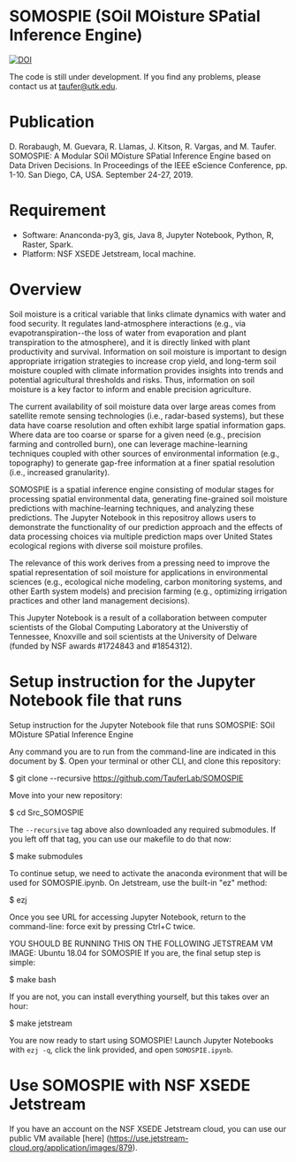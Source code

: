 # SOMOSPIE (SOil MOisture SPatial Inference Engine)
[![DOI](https://zenodo.org/badge/228438205.svg)](https://zenodo.org/badge/latestdoi/228438205)

The code is still under development. If you find any problems, please contact us at taufer@utk.edu.

# Publication 
D. Rorabaugh, M. Guevara, R. Llamas, J. Kitson, R. Vargas, and M. Taufer. SOMOSPIE: A Modular SOil MOisture SPatial Inference Engine based on Data Driven Decisions. In Proceedings of the IEEE eScience Conference, pp. 1-10. San Diego, CA, USA. September 24-27, 2019.

# Requirement
* Software: Ananconda-py3, gis, Java 8, Jupyter Notebook, Python, R, Raster, Spark.
* Platform: NSF XSEDE Jetstream, local machine.

# Overview
Soil moisture is a critical variable that links climate dynamics with water and food security. It regulates land-atmosphere interactions (e.g., via evapotranspiration--the loss of water from evaporation and plant transpiration to the atmosphere), and it is directly linked with plant productivity and survival. Information on soil moisture is important to design appropriate irrigation strategies to increase crop yield, and long-term soil moisture coupled with climate information provides insights into trends and potential agricultural thresholds and risks. Thus, information on soil moisture is a key factor to inform and enable precision agriculture.

The current availability of soil moisture data over large areas comes from satellite remote sensing technologies (i.e., radar-based systems), but these data have coarse resolution and often exhibit large spatial information gaps. Where data are too coarse or sparse for a given need (e.g., precision farming and controlled burn), one can leverage machine-learning techniques coupled with other sources of environmental information (e.g., topography) to generate gap-free information at a finer spatial resolution (i.e., increased granularity). 

SOMOSPIE is a spatial inference engine consisting of modular stages for processing spatial environmental data,
generating fine-grained soil moisture predictions with machine-learning techniques, and analyzing these predictions. The Jupyter Notebook in this repositroy allows users to demonstrate the functionality of our prediction approach and the effects of data processing choices via multiple prediction maps over United States ecological regions with diverse soil moisture profiles. 

The relevance of this work derives from a pressing need to improve the spatial representation of soil moisture for applications in environmental sciences (e.g., ecological niche modeling, carbon monitoring systems, and other Earth system models) and precision farming (e.g., optimizing irrigation practices and other land management decisions).

This Jupyter Notebook is a result of a collaboration between computer scientists of the Global Computing Laboratory at the Universtiy of Tennessee, Knoxville and soil scientists at the University of Delware (funded by NSF awards #1724843 and #1854312).

# Setup instruction for the Jupyter Notebook file that runs 

Setup instruction for the Jupyter Notebook file that runs SOMOSPIE: SOil MOisture SPatial Inference Engine

Any command you are to run from the command-line are indicated in this document by $. Open your terminal or other CLI, and clone this repository:

$ git clone --recursive https://github.com/TauferLab/SOMOSPIE 

Move into your new repository:

$ cd Src_SOMOSPIE

The `--recursive` tag above also downloaded any required submodules. If you left off that tag, you can use our makefile to do that now:

$ make submodules

To continue setup, we need to activate the anaconda evironment that will be used for SOMOSPIE.ipynb. On Jetstream, use the built-in "ez" method:

$ ezj

Once you see URL for accessing Jupyter Notebook, return to the command-line: force exit by pressing Ctrl+C twice. 

YOU SHOULD BE RUNNING THIS ON THE FOLLOWING JETSTREAM VM IMAGE: Ubuntu 18.04 for SOMOSPIE
If you are, the final setup step is simple:

$ make bash

If you are not, you can install everything yourself, but this takes over an hour:

$ make jetstream

You are now ready to start using SOMOSPIE! Launch Jupyter Notebooks with `ezj -q`, click the link provided, and open `SOMOSPIE.ipynb`.

# Use SOMOSPIE with NSF XSEDE Jetstream

If you have an account on the NSF XSEDE Jetstream cloud, you can use our public VM available [here] (https://use.jetstream-cloud.org/application/images/879).
